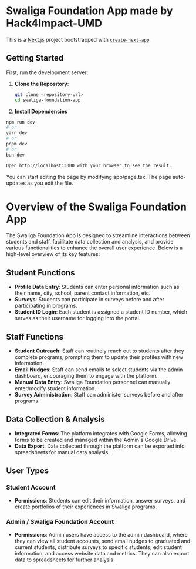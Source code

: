 # Swaliga Foundation App made by Hack4Impact-UMD

This is a [Next.js](https://nextjs.org/) project bootstrapped with [`create-next-app`](https://github.com/vercel/next.js/tree/canary/packages/create-next-app).

## Getting Started

First, run the development server:

1. **Clone the Repository**:
   ```bash
   git clone <repository-url>
   cd swaliga-foundation-app

2. **Install Dependencies**

```bash
npm run dev
# or
yarn dev
# or
pnpm dev
# or
bun dev

Open http://localhost:3000 with your browser to see the result.
```

You can start editing the page by modifying app/page.tsx. The page auto-updates as you edit the file.

# Overview of the Swaliga Foundation App

The Swaliga Foundation App is designed to streamline interactions between students and staff, facilitate data collection and analysis, and provide various functionalities to enhance the overall user experience. Below is a high-level overview of its key features:

## Student Functions
- **Profile Data Entry**: Students can enter personal information such as their name, city, school, parent contact information, etc.
- **Surveys**: Students can participate in surveys before and after participating in programs.
- **Student ID Login**: Each student is assigned a student ID number, which serves as their username for logging into the portal.


## Staff Functions
- **Student Outreach**: Staff can routinely reach out to students after they complete programs, prompting them to update their profiles with new information.
- **Email Nudges**: Staff can send emails to select students via the admin dashboard, encouraging them to engage with the platform.
- **Manual Data Entry**: Swaliga Foundation personnel can manually enter/modify student information.
- **Survey Administration**: Staff can administer surveys before and after programs.

## Data Collection & Analysis
- **Integrated Forms**: The platform integrates with Google Forms, allowing forms to be created and managed within the Admin's Google Drive.
- **Data Export**: Data collected through the platform can be exported into spreadsheets for manual data analysis.

## User Types

### Student Account
- **Permissions**: Students can edit their information, answer surveys, and create portfolios of their experiences in Swaliga programs.

### Admin / Swaliga Foundation Account
- **Permissions**: Admin users have access to the admin dashboard, where they can view all student accounts, send email nudges to graduated and current students, distribute surveys to specific students, edit student information, and access website data and metrics. They can also export data to spreadsheets for further analysis.